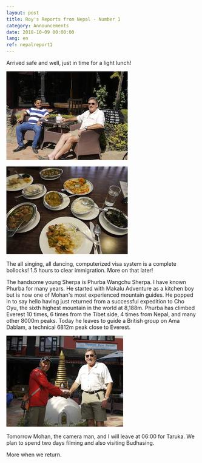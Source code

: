 ```yaml
---
layout: post
title: Roy's Reports from Nepal - Number 1
category: Announcements
date: 2018-10-09 00:00:00
lang: en
ref: nepalreport1
---
```


Arrived safe and well, just in time for a light lunch!

![](/uploads/roysreport1a.jpg)

![](/uploads/roysreport1b.jpg)

The all singing, all dancing, computerized visa system is a complete bollocks! 1.5 hours to clear immigration. More on that later!

The handsome young Sherpa is Phurba Wangchu Sherpa. I have known Phurba for many years. He started with Makalu Adventure as a kitchen boy but is now one of Mohan's most experienced mountain guides. He popped in to say hello having just returned from a successful expedition to Cho Oyu, the sixth highest mountain in the world at 8,188m. Phurba has climbed Everest 10 times, 6 times from the Tibet side, 4 times from Nepal, and many other 8000m peaks. Today he leaves to guide a British group on Ama Dablam, a technical 6812m peak close to Everest.

![](/uploads/roysreport1c-2.jpg)

Tomorrow Mohan, the camera man, and I will leave at 06:00 for Taruka. We plan to spend two days filming and also visiting Budhasing.

More when we return.

&nbsp;